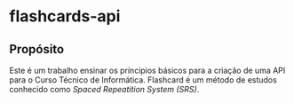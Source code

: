 # flashcards-api

## Propósito
Este é um trabalho ensinar os príncipios básicos para a criação de uma API para o Curso Técnico de Informática. Flashcard é um método de estudos conhecido como _Spaced Repeatition System (SRS)_.
